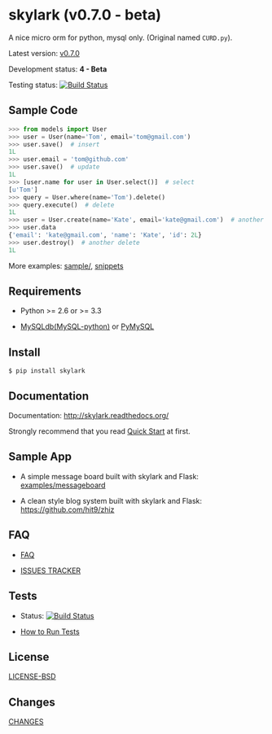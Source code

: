 skylark (v0.7.0 - beta)
=======================

A nice micro orm for python, mysql only. (Original named `CURD.py`).

Latest version: [v0.7.0](https://github.com/hit9/skylark/releases/tag/v0.7.0)

Development status: **4 - Beta**

Testing status: [![Build Status](https://travis-ci.org/hit9/skylark.png?branch=master)](https://travis-ci.org/hit9/skylark)

Sample Code
-----------

```python
>>> from models import User
>>> user = User(name='Tom', email='tom@gmail.com')
>>> user.save()  # insert
1L
>>> user.email = 'tom@github.com'
>>> user.save()  # update
1L
>>> [user.name for user in User.select()]  # select
[u'Tom']
>>> query = User.where(name='Tom').delete()
>>> query.execute()  # delete
1L
>>> user = User.create(name='Kate', email='kate@gmail.com')  # another insert
>>> user.data
{'email': 'kate@gmail.com', 'name': 'Kate', 'id': 2L}
>>> user.destroy()  # another delete
1L
```

More examples: [sample/](sample/), [snippets](snippets/)

Requirements
------------

- Python >= 2.6 or >= 3.3

- [MySQLdb(MySQL-python)](https://pypi.python.org/pypi/MySQL-python) or
[PyMySQL](https://github.com/PyMySQL/PyMySQL)

Install
-------

    $ pip install skylark

Documentation
-------------

Documentation: http://skylark.readthedocs.org/

Strongly recommend that you read [Quick Start](http://skylark.readthedocs.org/en/latest/quickstart.html) at first.

Sample App
----------

- A simple message board built with skylark and Flask: [examples/messageboard](examples/messageboard)

- A clean style blog system built with skylark and Flask: https://github.com/hit9/zhiz

FAQ
---

- [FAQ](http://skylark.readthedocs.org/en/latest/faq.html)

- [ISSUES TRACKER](https://github.com/hit9/skylark/issues)

Tests
-----

- Status: [![Build Status](https://travis-ci.org/hit9/skylark.png?branch=master)](https://travis-ci.org/hit9/skylark)

- [How to Run Tests](tests/README.rst)

License
-------

[LICENSE-BSD](LICENSE-BSD)

Changes
-------

[CHANGES](CHANGES)
